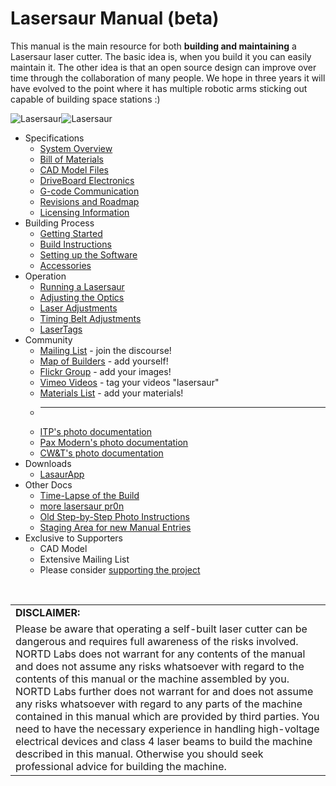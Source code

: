Lasersaur Manual (beta)
===============

This manual is the main resource for both **building and maintaining** a Lasersaur laser cutter. The basic idea is, when you build it you can easily maintain it. The other idea is that an open source design can improve over time through the collaboration of many people. We hope in three years it will have evolved to the point where it has multiple robotic arms sticking out capable of building space stations :) 

![Lasersaur](http://farm9.staticflickr.com/8142/7139599325_1b7036b97e_n.jpg)![Lasersaur](http://farm9.staticflickr.com/8156/7139609703_b8134916f2_n.jpg)

* Specifications
  * [System Overview](overview.md)
  * [Bill of Materials](bom.md)
  * [CAD Model Files](model.md)
  * [DriveBoard Electronics](driveboard.md) 
  * [G-code Communication](gcode.md)
  * [Revisions and Roadmap](revisions.md)
  * [Licensing Information](license.md)
* Building Process
  * [Getting Started](start.md)
  * [Build Instructions](assembly.md)
  * [Setting up the Software](lasaurapp.md)
  * [Accessories](accessories.md)
* Operation
  * [Running a Lasersaur](operation.md)
  * [Adjusting the Optics](optics_setup.md)
  * [Laser Adjustments](laser_adjustments.md)
  * [Timing Belt Adjustments](timing_belts.md)
  * [LaserTags](lasertags.md)
* Community
  * [Mailing List](https://groups.google.com/forum/#!forum/lasersaur) - join the discourse!
  * [Map of Builders](http://maps.google.com/maps/ms?msid=212793647571970047289.0004a1eb83351b9926511&msa=0) - add yourself!
  * [Flickr Group](http://www.flickr.com/groups/lasersaur/) - add your images!
  * [Vimeo Videos](https://vimeo.com/search/sort:date/format:thumbnail?q=lasersaur) - tag your videos "lasersaur"
  * [Materials List](https://sites.google.com/site/lasersaurmaterialswiki) - add your materials!
  * ---
  * [ITP's photo documentation](http://www.flickr.com/photos/greentulips/sets/72157630003201811/)
  * [Pax Modern's photo documentation](http://www.flickr.com/photos/77171978@N02/sets/72157629442984600/)
  * [CW&T's photo documentation](http://www.flickr.com/photos/cwwang/sets/72157630319998790/)
* Downloads
  * [LasaurApp](https://github.com/stefanix/LasaurApp)
* Other Docs
  * [Time-Lapse of the Build](http://vimeo.com/23935409)
  * [more lasersaur pr0n](http://vimeo.com/23871399)
  * [Old Step-by-Step Photo Instructions](http://www.flickr.com/photos/stfnix/sets/72157626580353027/)
  * [Staging Area for new Manual Entries](staging_area.md)
* Exclusive to Supporters
  * CAD Model
  * Extensive Mailing List
  * Please consider [supporting the project](http://labs.nortd.com/lasersaur/#feed)


<br>
<table>
<tr><td><strong>DISCLAIMER:</strong></td></tr>
<tr><td>
Please be aware that operating a self-built laser cutter can be dangerous and requires full awareness of the risks involved. NORTD Labs does not warrant for any contents of the manual and does not assume any risks whatsoever with regard to the contents of this manual or the machine assembled by you. NORTD Labs further does not warrant for and does not assume any risks whatsoever with regard to any parts of the machine contained in this manual which are provided by third parties. You need to have the necessary experience in handling high-voltage electrical devices and class 4 laser beams to build the machine described in this manual. Otherwise you should seek professional advice for building the machine.
</td></tr>
</table>




